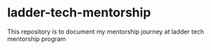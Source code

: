 # ladder-tech-mentorship
This repository is to document my mentorship journey at ladder tech mentorship program
